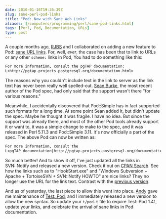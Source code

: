 ```yaml
--- 
date: 2010-01-16T19:36:39Z
slug: sane-perl-pod-links
title: "Pod: Now with Sane Web Links"
aliases: [/computers/programming/perl/sane-pod-links.html]
tags: [Perl, Pod, Documentation, URLs]
type: post
---
```


A couple months ago, [RJBS] and I collaborated on adding a new feature to Pod:
[sane URL links]. For, well, *ever*, the case has been that to link to URLs or
any other `scheme:` links in Pod, You had to do something like this:

``` perl
For more information, consult the pgTAP documentation:
L<http://pgtap.projects.postgresql.org/documentation.html>
```

The reasons why you couldn't include text in the link to server as the link text
has never been really well spelled-out. [Sean Burke], the most recent author of
the Pod spec, had only said that the support wasn't there "for various reasons."

Meanwhile, I accidentally discovered that Pod::Simple has in fact supported such
formats for a long time. At some point Sean added it, but didn't update the
spec. Maybe he thought it was fragile. I have no idea. But since the support was
already there, and most of the other Pod tools already support it or want to, it
was a simple change to make to the spec, and it was released in Perl 5.11.3 and
Pod::Simple 3.11. It's now officially a part of the spec. The above Pod can now
be written as:

``` perl
For more information, consult the
L<pgTAP documentation|http://pgtap.projects.postgresql.org/documentation.html>.
```

So much better! And to show it off, I've just updated all the links in
SVN::Notify and released a new version. Check it out on [CPAN Search]. See how
the links such as to "HookStart.exe" and "Windows Subversion + Apache +
TortoiseSVN + SVN::Notify HOWTO" are nice links? They no longer use the URL for
the link text. Contrast with the [previous version].

And as of yesterday, the last piece to allow this went into place. [Andy] gave
me maintenance of [Test::Pod], and I immediately released a new version to allow
the new syntax. So update your `t/pod.t` file to require Test::Pod 1.41, update
your links, and celebrate the arrival of sane links in Pod documentation.

  [RJBS]: http://rjbs.manxome.org/ "Ricardo Signes"
  [sane URL links]: http://perl5.git.perl.org/perl.git/commitdiff/f6e963e4dd62b8e3c01b31f4a4dd57e47e104997
    "Perl Git Commit f6e963e: remove prohibition against L<text|href>"
  [Sean Burke]: http://interglacial.com/~sburke/ "Sean M. Burke"
  [CPAN Search]: https://metacpan.org/pod/SVN::Notify
    "SVN::Notify on CPAN"
  [previous version]: https://metacpan.org/release/DWHEELER/SVN-Notify-2.79/view/lib/SVN/Notify.pm
    "SVN::Notify 2.79 on CPAN"
  [Andy]: http://petdance.com/ "Andy Lester"
  [Test::Pod]: https://metacpan.org/pod/Test::Pod "Test::Pod on CPAN"
